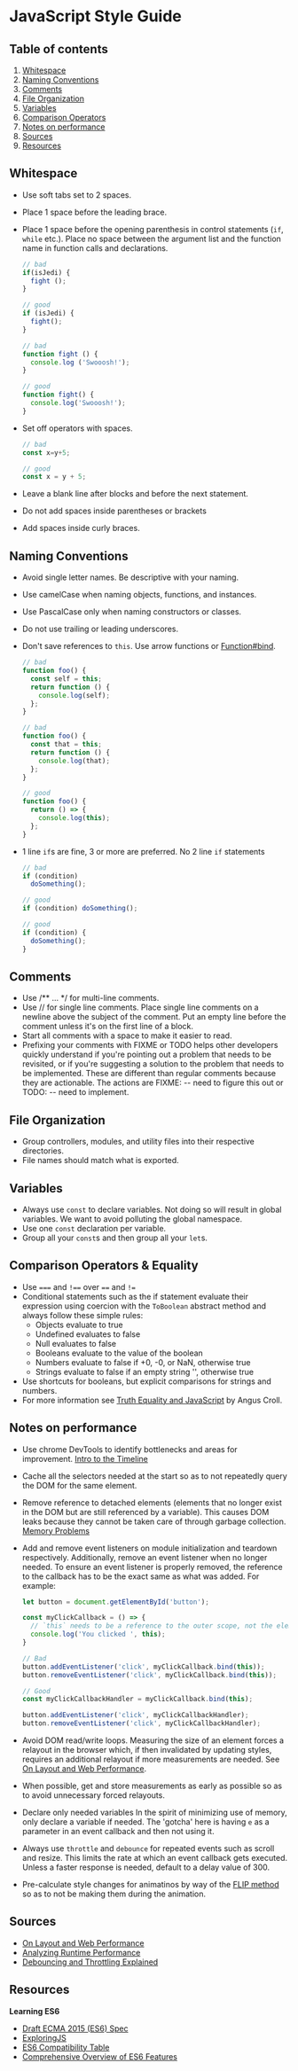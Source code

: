 # JavaScript Style Guide


## Table of contents

1.  [Whitespace](#whitespace)
2.  [Naming Conventions](#naming-conventions)
3.  [Comments](#comments)
4.  [File Organization](#organization)
5.  [Variables](#variables)
6.  [Comparison Operators](#comparison-operators)
7.  [Notes on performance](#performance)
8.  [Sources](#sources)
9.  [Resources](#resources)


<a name="whitespace"></a>
## Whitespace

* Use soft tabs set to 2 spaces.
* Place 1 space before the leading brace.
* Place 1 space before the opening parenthesis in control statements (`if`, `while` etc.). Place no space between the argument list and the function name in function calls and declarations.

  ```javascript
  // bad
  if(isJedi) {
    fight ();
  }

  // good
  if (isJedi) {
    fight();
  }

  // bad
  function fight () {
    console.log ('Swooosh!');
  }

  // good
  function fight() {
    console.log('Swooosh!');
  }
  ```

* Set off operators with spaces.

  ```javascript
  // bad
  const x=y+5;

  // good
  const x = y + 5;
  ```

* Leave a blank line after blocks and before the next statement.
* Do not add spaces inside parentheses or brackets
* Add spaces inside curly braces.


<a name="naming-conventions"></a>
## Naming Conventions

* Avoid single letter names. Be descriptive with your naming.
* Use camelCase when naming objects, functions, and instances.
* Use PascalCase only when naming constructors or classes.
* Do not use trailing or leading underscores.
* Don't save references to `this`. Use arrow functions or [Function#bind](https://developer.mozilla.org/en-US/docs/Web/JavaScript/Reference/Global_Objects/Function/bind).

  ```javascript
  // bad
  function foo() {
    const self = this;
    return function () {
      console.log(self);
    };
  }

  // bad
  function foo() {
    const that = this;
    return function () {
      console.log(that);
    };
  }

  // good
  function foo() {
    return () => {
      console.log(this);
    };
  }
  ```

* 1 line `if`s are fine, 3 or more are preferred. No 2 line `if` statements

  ```javascript
  // bad
  if (condition)
    doSomething();

  // good
  if (condition) doSomething();

  // good
  if (condition) {
    doSomething();
  }
  ```

<a name="comments"></a>
## Comments

* Use /** ... */ for multi-line comments.
* Use // for single line comments. Place single line comments on a newline above the subject of the comment. Put an empty line before the comment unless it's on the first line of a block.
* Start all comments with a space to make it easier to read.
* Prefixing your comments with FIXME or TODO helps other developers quickly understand if you're pointing out a problem that needs to be revisited, or if you're suggesting a solution to the problem that needs to be implemented. These are different than regular comments because they are actionable. The actions are FIXME: -- need to figure this out or TODO: -- need to implement.


<a name="organization"></a>
## File Organization

* Group controllers, modules, and utility files into their respective directories.
* File names should match what is exported.


<a name="variables"></a>
## Variables

* Always use `const` to declare variables. Not doing so will result in global variables. We want to avoid polluting the global namespace.
* Use one `const` declaration per variable.
* Group all your `const`s and then group all your `let`s.


<a name="comparison-operators"></a>
## Comparison Operators & Equality

* Use `===` and `!==` over `==` and `!=`
* Conditional statements such as the if statement evaluate their expression using coercion with the `ToBoolean` abstract method and always follow these simple rules:
  - Objects evaluate to true
  - Undefined evaluates to false
  - Null evaluates to false
  - Booleans evaluate to the value of the boolean
  - Numbers evaluate to false if +0, -0, or NaN, otherwise true
  - Strings evaluate to false if an empty string '', otherwise true
* Use shortcuts for booleans, but explicit comparisons for strings and numbers.
* For more information see [Truth Equality and JavaScript](https://javascriptweblog.wordpress.com/2011/02/07/truth-equality-and-javascript/#more-2108) by Angus Croll.

<a name="performance"></a>
## Notes on performance

* Use chrome DevTools to identify bottlenecks and areas for improvement. [Intro to the Timeline](https://developers.google.com/web/tools/chrome-devtools/evaluate-performance/timeline-tool)
* Cache all the selectors needed at the start so as to not repeatedly query the DOM for the same element.
* Remove reference to detached elements (elements that no longer exist in the DOM but are still referenced by a variable). This causes DOM leaks because they cannot be taken care of through garbage collection. [Memory Problems](https://developers.google.com/web/tools/chrome-devtools/memory-problems/heap-snapshots)
* Add and remove event listeners on module initialization and teardown respectively. Additionally, remove an event listener when no longer needed. To ensure an event listener is properly removed, the reference to the callback has to be the exact same as what was added. For example:

  ```javascript
  let button = document.getElementById('button');

  const myClickCallback = () => {
    // `this` needs to be a reference to the outer scope, not the element clicked
    console.log('You clicked ', this);
  }

  // Bad
  button.addEventListener('click', myClickCallback.bind(this));
  button.removeEventListener('click', myClickCallback.bind(this));

  // Good
  const myClickCallbackHandler = myClickCallback.bind(this);

  button.addEventListener('click', myClickCallbackHandler);
  button.removeEventListener('click', myClickCallbackHandler);
  ```

* Avoid DOM read/write loops. Measuring the size of an element forces a relayout in the browser which, if then invalidated by updating styles, requires an additional relayout if more measurements are needed. See [On Layout and Web Performance](https://kellegous.com/j/2013/01/26/layout-performance/).
* When possible, get and store measurements as early as possible so as to avoid unnecessary forced relayouts.
* Declare only needed variables In the spirit of minimizing use of memory, only declare a variable if needed. The 'gotcha' here is having `e` as a parameter in an event callback and then not using it.
* Always use `throttle` and `debounce` for repeated events such as scroll and resize. This limits the rate at which an event callback gets executed. Unless a faster response is needed, default to a delay value of 300.
* Pre-calculate style changes for animatinos by way of the [FLIP method](https://aerotwist.com/blog/flip-your-animations/) so as to not be making them during the animation.


<a name="sources"></a>
## Sources

* [On Layout and Web Performance](https://kellegous.com/j/2013/01/26/layout-performance/)
* [Analyzing Runtime Performance](https://developers.google.com/web/tools/chrome-devtools/rendering-tools/)
* [Debouncing and Throttling Explained](https://css-tricks.com/debouncing-throttling-explained-examples/)

<a name="resources"></a>
## Resources

**Learning ES6**

  - [Draft ECMA 2015 (ES6) Spec](https://people.mozilla.org/~jorendorff/es6-draft.html)
  - [ExploringJS](http://exploringjs.com/)
  - [ES6 Compatibility Table](https://kangax.github.io/compat-table/es6/)
  - [Comprehensive Overview of ES6 Features](http://es6-features.org/)
